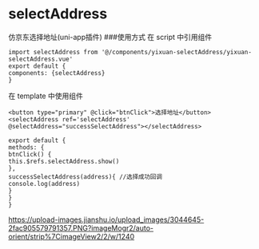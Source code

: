 # selectAddress
仿京东选择地址(uni-app插件)
###使用方式
在 script 中引用组件
```
import selectAddress from '@/components/yixuan-selectAddress/yixuan-selectAddress.vue'
export default {
components: {selectAddress}
}
```
在 template 中使用组件
```
<button type="primary" @click="btnClick">选择地址</button>
<selectAddress ref='selectAddress' @selectAddress="successSelectAddress"></selectAddress>
```
```
export default {
methods: {
btnClick() {
this.$refs.selectAddress.show()
},
successSelectAddress(address){ //选择成功回调
console.log(address)
}
}
}
```
https://upload-images.jianshu.io/upload_images/3044645-2fac905579791357.PNG?imageMogr2/auto-orient/strip%7CimageView2/2/w/1240

